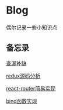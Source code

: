 # Blog
偶尔记录一些小知识点

## 备忘录
[查漏补缺](https://github.com/AdwardZheng/Blog/blob/master/notes/js%E6%8B%BE%E9%81%97.md)

[redux源码分析](https://github.com/AdwardZheng/Blog/blob/master/notes/redux%E6%BA%90%E7%A0%81%E5%88%86%E6%9E%90%E5%8F%8A%E7%AE%80%E6%98%93%E5%AE%9E%E7%8E%B0/redux%E6%BA%90%E7%A0%81%E5%88%86%E6%9E%90.md)

[react-router简易实现](https://github.com/AdwardZheng/Simple-React-Router)

[bind函数实现](https://github.com/AdwardZheng/Blog/blob/master/notes/bind%E5%AE%9E%E7%8E%B0.md)
